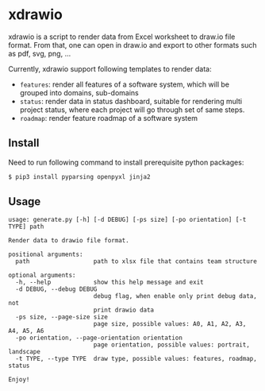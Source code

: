 # xdrawio

xdrawio is a script to render data from Excel worksheet to draw.io file format. From that, one can open in draw.io and export to other formats such as pdf, svg, png, ...

Currently, xdrawio support following templates to render data:

* `features`: render all features of a software system, which will be grouped into domains, sub-domains
* `status`: render data in status dashboard, suitable for rendering multi project status, where each project will go through set of same steps.
* `roadmap`: render feature roadmap of a software system

## Install

Need to run following command to install prerequisite python packages:

```bash
$ pip3 install pyparsing openpyxl jinja2
```

## Usage

```
usage: generate.py [-h] [-d DEBUG] [-ps size] [-po orientation] [-t TYPE] path

Render data to drawio file format.

positional arguments:
  path                  path to xlsx file that contains team structure

optional arguments:
  -h, --help            show this help message and exit
  -d DEBUG, --debug DEBUG
                        debug flag, when enable only print debug data, not
                        print drawio data
  -ps size, --page-size size
                        page size, possible values: A0, A1, A2, A3, A4, A5, A6
  -po orientation, --page-orientation orientation
                        page orientation, possible values: portrait, landscape
  -t TYPE, --type TYPE  draw type, possible values: features, roadmap, status

Enjoy!
```

